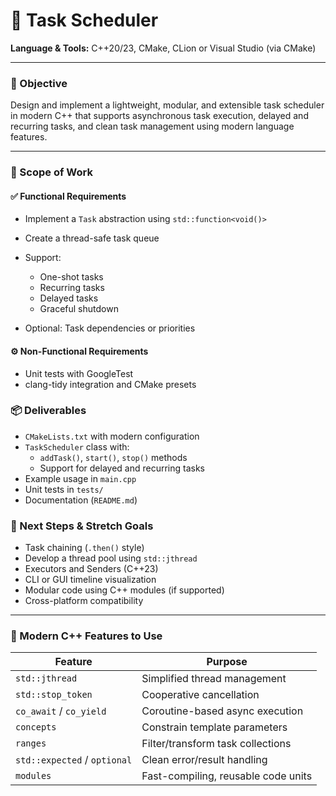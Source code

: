 # 🧵 Task Scheduler

**Language & Tools:** C++20/23, CMake, CLion or Visual Studio (via CMake)

---

### 🎯 Objective

Design and implement a lightweight, modular, and extensible task scheduler in modern C++ that supports asynchronous task execution, delayed and recurring tasks, and clean task management using modern language features.

---

### 📌 Scope of Work

#### ✅ Functional Requirements

- Implement a `Task` abstraction using `std::function<void()>`
- Create a thread-safe task queue

- Support:
  - One-shot tasks
  - Recurring tasks
  - Delayed tasks
  - Graceful shutdown
- Optional: Task dependencies or priorities

#### ⚙️ Non-Functional Requirements

- Unit tests with GoogleTest
- clang-tidy integration and CMake presets

### 📦 Deliverables

- `CMakeLists.txt` with modern configuration
- `TaskScheduler` class with:
  - `addTask()`, `start()`, `stop()` methods
  - Support for delayed and recurring tasks
- Example usage in `main.cpp`
- Unit tests in `tests/`
- Documentation (`README.md`)

### 🚀 Next Steps & Stretch Goals

- Task chaining (`.then()` style)
- Develop a thread pool using `std::jthread`
- Executors and Senders (C++23)
- CLI or GUI timeline visualization
- Modular code using C++ modules (if supported)
- Cross-platform compatibility
---

### 🧠 Modern C++ Features to Use

| Feature              | Purpose                          |
|----------------------|----------------------------------|
| `std::jthread`       | Simplified thread management     |
| `std::stop_token`    | Cooperative cancellation         |
| `co_await` / `co_yield` | Coroutine-based async execution |
| `concepts`           | Constrain template parameters    |
| `ranges`             | Filter/transform task collections|
| `std::expected` / `optional` | Clean error/result handling |
| `modules`            | Fast-compiling, reusable code units |

